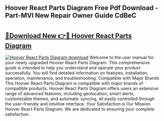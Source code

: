 ## Hoover React Parts Diagram Free Pdf Download - Part-MVI New Repair Owner Guide CdBeC

# <h2><a href="http://dfk716.blite.top/?on=Hoover+React+Parts+Diagram">🔗Download New 👉🔴 Hoover React Parts Diagram</a></h2>

[![Hoover React Parts Diagram download](https://i.imgur.com/lujVjoI.png)](http://dfk716.blite.top/?on=Hoover+React+Parts+Diagram)
Welcome to the user manual for your newly upgraded Hoover React Parts Diagram. This comprehensive guide is intended to help you understand and operate your product successfully. You will find detailed information on features, installation, operation, maintenance, and troubleshooting. Compatible with Major Brands This Hoover React Parts Diagram is compatible with major brands of compatible products. Hoover React Parts Diagram offers users an extensive range of advanced features, including geolocation, smart alerts, customizable themes, and automatic syncing, all easily controlled through the user-friendly and intuitive interface. Your Satisfaction is Our Mission Hoover React Parts Diagram. We are dedicated to ensuring your complete satisfaction.
